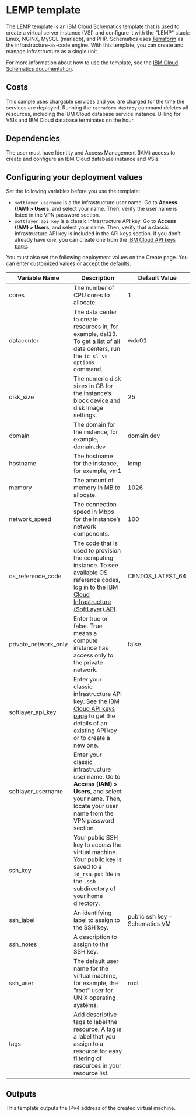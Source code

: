 # LEMP template

The LEMP template is an IBM Cloud Schematics template that is used to create a virtual server instance (VSI) and configure it with the "LEMP" stack: Linux, NGINX, MySQL (mariadb), and PHP. Schematics uses [Terraform](https://www.terraform.io/) as the infrastructure-as-code engine. With this template, you can create and manage infrastructure as a single unit.

For more information about how to use the template, see the [IBM Cloud Schematics documentation](https://cloud.ibm.com/docs/schematics).

## Costs

This sample uses chargable services and you are charged for the time the services are deployed. Running the `terraform destroy` command deletes all resources, including the IBM Cloud database service instance. Billing for VSIs and IBM Cloud database terminates on the hour. 

## Dependencies

The user must have Identity and Access Management (IAM) access to create and configure an IBM Cloud database instance and VSIs.

## Configuring your deployment values

Set the following variables before you use the template: 

* `softlayer_username` is a the infrastructure user name. Go to **Access (IAM) > Users**, and select your name. Then, verify the user name is listed in the VPN password section.
* `softlayer_api_key` is a classic infrastructure API key. Go to **Access (IAM) > Users**, and select your name. Then, verify that a classic infrastructure API key is included in the API keys section. If you don't already have one, you can create one from the [IBM Cloud API keys page](https://cloud.ibm.com/iam/apikeys).

You must also set the following deployment values on the Create page. You can enter customized values or accept the defaults.

|Variable Name|Description|Default Value|
|-------------|-----------|-------------|
|cores|The number of CPU cores to allocate.|1|
|datacenter|The data center to create resources in, for example, dal13. To get a list of all data centers, run the `ic sl vs options` command.|wdc01|
|disk_size|The numeric disk sizes in GB for the instance’s block device and disk image settings.|25|
|domain|The domain for the instance, for example, domain.dev|domain.dev|
|hostname|The hostname for the instance, for example, vm1|lemp|
|memory|The amount of memory in MB to allocate.|1026|
|network_speed|The connection speed in Mbps for the instance’s network components.|100|
|os_reference_code|The code that is used to provision the computing instance. To see available OS reference codes, log in to the [IBM Cloud Infrastructure (SoftLayer) API](https://api.softlayer.com/rest/v3/SoftLayer_Virtual_Guest_Block_Device_Template_Group/getVhdImportSoftwareDescriptions.json?objectMask=referenceCode).|CENTOS_LATEST_64|
|private_network_only|Enter true or false. True means a compute instance has access only to the private network.|false|
|softlayer_api_key|Enter your classic infrastructure API key. See the [IBM Cloud API keys page](https://cloud.ibm.com/iam/apikeys) to get the details of an existing API key or to create a new one.||
|softlayer_username|Enter your classic infrastructure user name. Go to **Access (IAM) > Users**, and select your name. Then, locate your user name from the VPN password section. ||
|ssh_key|Your public SSH key to access the virtual machine. Your public key is saved to a `id_rsa.pub` file in the `.ssh` subdirectory of your home directory.||
|ssh_label|An identifying label to assign to the SSH key.|public ssh key - Schematics VM|
|ssh_notes|A description to assign to the SSH key.||
|ssh_user|The default user name for the virtual machine, for example, the "root" user for UNIX operating systems. |root|
|tags|Add descriptive tags to label the resource.  A tag is a label that you assign to a resource for easy filtering of resources in your resource list.||


## Outputs

This template outputs the IPv4 address of the created virtual machine.
